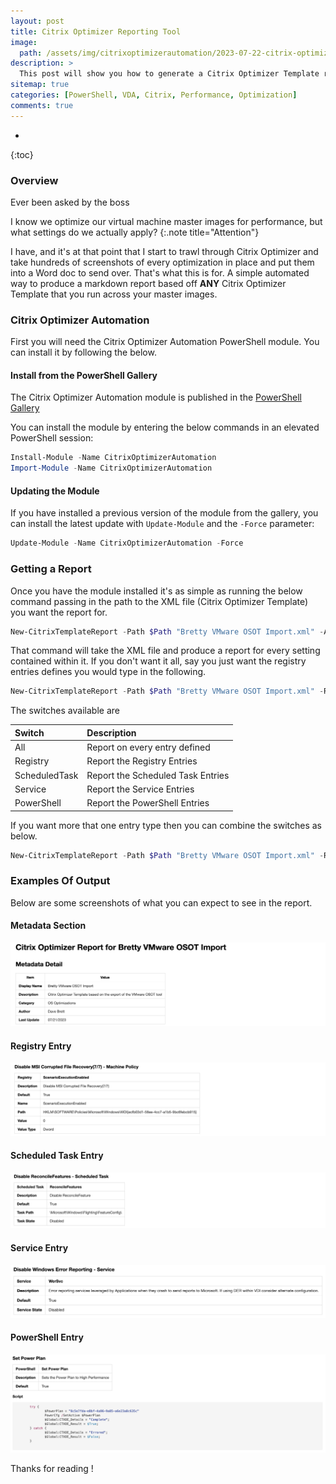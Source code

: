 ```yaml
---
layout: post
title: Citrix Optimizer Reporting Tool
image: 
  path: /assets/img/citrixoptimizerautomation/2023-07-22-citrix-optimizer-template-reporting/2023-07-22-citrix-optimizer-template-reporting00.png
description: >
  This post will show you how to generate a Citrix Optimizer Template report in Markdown using the Citrix Optimizer Automation PowerShell Module.<br/><br/>The report is generated in Markdown and you can use any of you preferred VSCode etc conversion tools to move that to a PDF for management. 
sitemap: true
categories: [PowerShell, VDA, Citrix, Performance, Optimization]
comments: true
---
```

* 
{:toc}

### Overview

Ever been asked by the boss

I know we optimize our virtual machine master images for performance, but what settings do we actually apply?
{:.note title="Attention"}

I have, and it's at that point that I start to trawl through Citrix Optimizer and take hundreds of screenshots of every optimization in place and put them into a Word doc to send over. That's what this is for. A simple automated way to produce a markdown report based off **ANY** Citrix Optimizer Template that you run across your master images.

### Citrix Optimizer Automation

First you will need the Citrix Optimizer Automation PowerShell module. You can install it by following the below.

#### Install from the PowerShell Gallery

The Citrix Optimizer Automation module is published in the [PowerShell Gallery](https://www.powershellgallery.com/packages/CitrixOptimizerAutomation/) 

You can install the module by entering the below commands in an elevated PowerShell session:

```powershell
Install-Module -Name CitrixOptimizerAutomation
Import-Module -Name CitrixOptimizerAutomation
```

#### Updating the Module

If you have installed a previous version of the module from the gallery, you can install the latest update with `Update-Module` and the `-Force` parameter:

```powershell
Update-Module -Name CitrixOptimizerAutomation -Force
```

### Getting a Report

Once you have the module installed it's as simple as running the below command passing in the path to the XML file (Citrix Optimizer Template) you want the report for.

```PowerShell
New-CitrixTemplateReport -Path $Path "Bretty VMware OSOT Import.xml" -All
```

That command will take the XML file and produce a report for every setting contained within it.  If you don't want it all, say you just want the registry entries defines you would type in the following.

```PowerShell
New-CitrixTemplateReport -Path $Path "Bretty VMware OSOT Import.xml" -Registry
```

The switches available are

| Switch | Description |
| :--- | :--- |
| All | Report on every entry defined |
| Registry | Report the Registry Entries |
| ScheduledTask | Report the Scheduled Task Entries |
| Service | Report the Service Entries |
| PowerShell | Report the PowerShell Entries |

If you want more that one entry type then you can combine the switches as below.

```PowerShell
New-CitrixTemplateReport -Path $Path "Bretty VMware OSOT Import.xml" -Registry -ScheduledTask -PowerShell
```

### Examples Of Output

Below are some screenshots of what you can expect to see in the report.

#### Metadata Section

![Metadata Section](/assets/img/citrixoptimizerautomation/2023-07-22-citrix-optimizer-template-reporting/2023-07-22-citrix-optimizer-template-reporting01.png)

#### Registry Entry

![Registry Section](/assets/img/citrixoptimizerautomation/2023-07-22-citrix-optimizer-template-reporting/2023-07-22-citrix-optimizer-template-reporting02.png)

#### Scheduled Task Entry

![Scheduled Task Section](/assets/img/citrixoptimizerautomation/2023-07-22-citrix-optimizer-template-reporting/2023-07-22-citrix-optimizer-template-reporting03.png)

#### Service Entry

![Service Section](/assets/img/citrixoptimizerautomation/2023-07-22-citrix-optimizer-template-reporting/2023-07-22-citrix-optimizer-template-reporting04.png)

#### PowerShell Entry

![PowerShell Section](/assets/img/citrixoptimizerautomation/2023-07-22-citrix-optimizer-template-reporting/2023-07-22-citrix-optimizer-template-reporting05.png)

Thanks for reading !